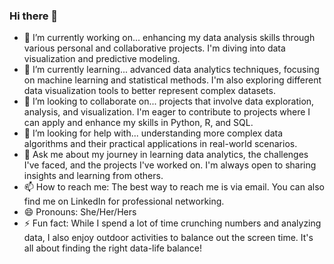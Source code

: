 ### Hi there 👋

<!--
**Estherkii/Estherkii** is a ✨ _special_ ✨ repository because its `README.md` (this file) appears on your GitHub profile.

Here are some ideas to get you started:

-->

- 🔭 I’m currently working on... enhancing my data analysis skills through various personal and collaborative projects. I'm diving into data visualization and predictive modeling.
- 🌱 I’m currently learning... advanced data analytics techniques, focusing on machine learning and statistical methods. I'm also exploring different data visualization tools to better represent complex datasets.
- 👯 I’m looking to collaborate on... projects that involve data exploration, analysis, and visualization. I'm eager to contribute to projects where I can apply and enhance my skills in Python, R, and SQL.
- 🤔 I’m looking for help with... understanding more complex data algorithms and their practical applications in real-world scenarios.
- 💬 Ask me about my journey in learning data analytics, the challenges I've faced, and the projects I've worked on. I'm always open to sharing insights and learning from others.
- 📫 How to reach me: The best way to reach me is via email. You can also find me on LinkedIn for professional networking.
- 😄 Pronouns: She/Her/Hers
- ⚡ Fun fact: While I spend a lot of time crunching numbers and analyzing data, I also enjoy outdoor activities to balance out the screen time. It's all about finding the right data-life balance!
